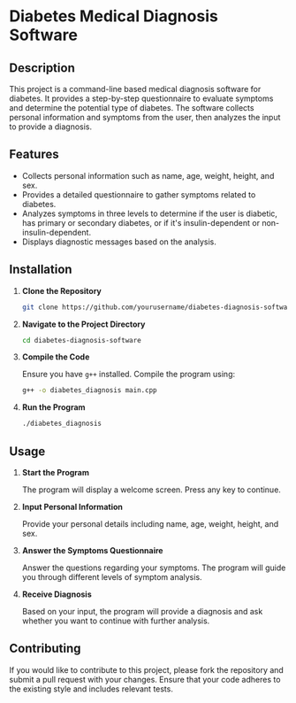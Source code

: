 # Diabetes Medical Diagnosis Software

## Description

This project is a command-line based medical diagnosis software for diabetes. It provides a step-by-step questionnaire to evaluate symptoms and determine the potential type of diabetes. The software collects personal information and symptoms from the user, then analyzes the input to provide a diagnosis.

## Features

- Collects personal information such as name, age, weight, height, and sex.
- Provides a detailed questionnaire to gather symptoms related to diabetes.
- Analyzes symptoms in three levels to determine if the user is diabetic, has primary or secondary diabetes, or if it's insulin-dependent or non-insulin-dependent.
- Displays diagnostic messages based on the analysis.

## Installation

1. **Clone the Repository**

    ```bash
    git clone https://github.com/yourusername/diabetes-diagnosis-software.git
    ```

2. **Navigate to the Project Directory**

    ```bash
    cd diabetes-diagnosis-software
    ```

3. **Compile the Code**

    Ensure you have `g++` installed. Compile the program using:

    ```bash
    g++ -o diabetes_diagnosis main.cpp
    ```

4. **Run the Program**

    ```bash
    ./diabetes_diagnosis
    ```

## Usage

1. **Start the Program**

    The program will display a welcome screen. Press any key to continue.

2. **Input Personal Information**

    Provide your personal details including name, age, weight, height, and sex.

3. **Answer the Symptoms Questionnaire**

    Answer the questions regarding your symptoms. The program will guide you through different levels of symptom analysis.

4. **Receive Diagnosis**

    Based on your input, the program will provide a diagnosis and ask whether you want to continue with further analysis.

## Contributing

If you would like to contribute to this project, please fork the repository and submit a pull request with your changes. Ensure that your code adheres to the existing style and includes relevant tests.

